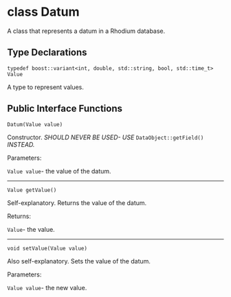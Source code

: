 class Datum
===========

A class that represents a datum in a Rhodium database.

Type Declarations
-----------------

`typedef boost::variant<int, double, std::string, bool, std::time_t> Value`

A type to represent values.

Public Interface Functions
--------------------------

`Datum(Value value)`

Constructor. _SHOULD NEVER BE USED- USE_ `DataObject::getField()` _INSTEAD._

Parameters:

`Value value`- the value of the datum.

-----------------------------------------------------------

`Value getValue()`

Self-explanatory. Returns the value of the datum.

Returns:

`Value`- the value.

-----------------------------------------------------------

`void setValue(Value value)`

Also self-explanatory. Sets the value of the datum.

Parameters:

`Value value`- the new value.
